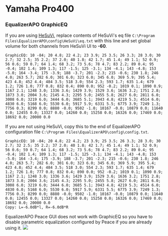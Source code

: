# Yamaha Pro400
### EqualizerAPO GraphicEQ
If you are using [HeSuVi](https://sourceforge.net/projects/hesuvi/), replace contents of HeSuVi's eq file `C:\Program Files\EqualizerAPO\config\HeSuVi\eq.txt` with this line and set global volume for both channels from HeSuVi UI to **-60**.
```
GraphicEQ: 10 -84; 20 4.8; 22 4.2; 23 3.9; 25 3.5; 26 3.3; 28 3.0; 30 2.7; 32 2.5; 35 2.2; 37 2.0; 40 1.8; 42 1.7; 45 1.4; 49 1.1; 52 0.9; 56 0.6; 59 0.7; 64 1.4; 68 3.2; 73 5.6; 78 4.7; 83 2.2; 89 0.4; 95 -0.4; 102 1.4; 109 1.3; 117 -1.5; 125 -3.1; 134 -4.1; 143 -4.8; 153 -5.0; 164 -3.4; 175 -3.9; 188 -3.7; 201 -2.3; 215 -0.6; 230 1.8; 246 4.0; 263 5.7; 282 6.0; 301 6.0; 323 6.0; 345 6.0; 369 5.9; 395 5.4; 423 4.8; 452 4.4; 484 3.5; 518 3.0; 554 2.3; 593 1.7; 635 1.4; 679 1.2; 726 1.0; 777 0.8; 832 0.4; 890 0.0; 952 -0.2; 1019 0.1; 1090 0.9; 1167 2.1; 1248 3.0; 1336 3.6; 1429 3.9; 1529 3.6; 1636 3.2; 1751 2.8; 1873 3.0; 2004 3.6; 2145 4.3; 2295 5.0; 2455 5.8; 2627 6.0; 2811 6.0; 3008 6.0; 3219 6.0; 3444 6.0; 3685 5.1; 3943 4.8; 4219 5.3; 4514 6.0; 4830 6.0; 5168 6.0; 5530 6.0; 5917 5.9; 6331 5.5; 6775 3.9; 7249 1.3; 7756 0.3; 8299 0.0; 8880 -0.0; 9502 -1.0; 10167 -0.0; 10879 0.0; 11640 0.0; 12455 0.0; 13327 0.0; 14260 0.0; 15258 0.0; 16326 0.0; 17469 0.0; 18692 0.0; 20000 0.0
```
If you are not using HeSuVi, copy this to the end of EqualizerAPO configuration file `C:\Program Files\EqualizerAPO\config\config.txt`.
```
GraphicEQ: 10 -84; 20 4.8; 22 4.2; 23 3.9; 25 3.5; 26 3.3; 28 3.0; 30 2.7; 32 2.5; 35 2.2; 37 2.0; 40 1.8; 42 1.7; 45 1.4; 49 1.1; 52 0.9; 56 0.6; 59 0.7; 64 1.4; 68 3.2; 73 5.6; 78 4.7; 83 2.2; 89 0.4; 95 -0.4; 102 1.4; 109 1.3; 117 -1.5; 125 -3.1; 134 -4.1; 143 -4.8; 153 -5.0; 164 -3.4; 175 -3.9; 188 -3.7; 201 -2.3; 215 -0.6; 230 1.8; 246 4.0; 263 5.7; 282 6.0; 301 6.0; 323 6.0; 345 6.0; 369 5.9; 395 5.4; 423 4.8; 452 4.4; 484 3.5; 518 3.0; 554 2.3; 593 1.7; 635 1.4; 679 1.2; 726 1.0; 777 0.8; 832 0.4; 890 0.0; 952 -0.2; 1019 0.1; 1090 0.9; 1167 2.1; 1248 3.0; 1336 3.6; 1429 3.9; 1529 3.6; 1636 3.2; 1751 2.8; 1873 3.0; 2004 3.6; 2145 4.3; 2295 5.0; 2455 5.8; 2627 6.0; 2811 6.0; 3008 6.0; 3219 6.0; 3444 6.0; 3685 5.1; 3943 4.8; 4219 5.3; 4514 6.0; 4830 6.0; 5168 6.0; 5530 6.0; 5917 5.9; 6331 5.5; 6775 3.9; 7249 1.3; 7756 0.3; 8299 0.0; 8880 -0.0; 9502 -1.0; 10167 -0.0; 10879 0.0; 11640 0.0; 12455 0.0; 13327 0.0; 14260 0.0; 15258 0.0; 16326 0.0; 17469 0.0; 18692 0.0; 20000 0.0
Copy: L=-6.0dB*l, R=-6.0dB*R
```
EqualizerAPO Peace GUI does not work with GraphicEQ so you have to disable parametric equalization configured by Peace if you are already using it.
![](https://raw.githubusercontent.com/jaakkopasanen/AutoEq/master/results/Sonoma%20Model%20One/innerfidelity/onear/Yamaha%20Pro400/Yamaha%20Pro400.png)
